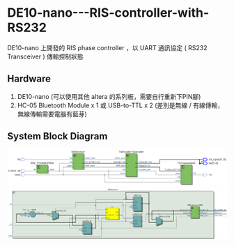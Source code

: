 # DE10-nano---RIS-controller-with-RS232
DE10-nano 上開發的 RIS phase controller ，以 UART 通訊協定 ( RS232 Transceiver ) 傳輸控制狀態
## Hardware
1. DE10-nano (可以使用其他 altera 的系列板，需要自行重新下PIN腳)
2. HC-05 Bluetooth Module x 1  或  USB-to-TTL x 2 (差別是無線 / 有線傳輸，無線傳輸需要電腦有藍芽)
## 
## System Block Diagram

![This is an alt text.](/Image/Whole_System.png)
![This is an alt text.](/Image/Rx.png)
